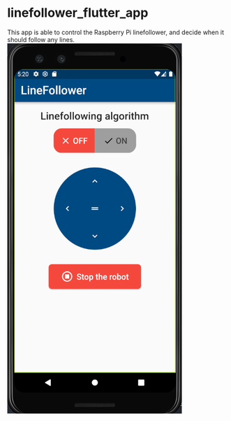 # linefollower_flutter_app

This app is able to control the Raspberry Pi linefollower, and decide when it should follow any lines.
![alt text](https://github.com/Michiel-Vanzeir/linefollower-app/blob/main/preview/linefollower_app.png)

